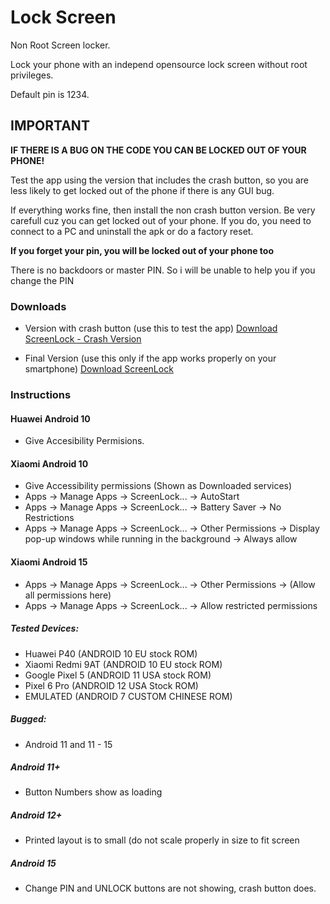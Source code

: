 # Lock Screen
Non Root Screen locker.  
  

Lock your phone with an independ opensource lock screen without root privileges.  
  

Default pin is 1234. 
  

## IMPORTANT  
**IF THERE IS A BUG ON THE CODE YOU CAN BE LOCKED OUT OF YOUR PHONE!** 

Test the app using the version that includes the crash button, so you are less likely to get locked out of the phone if there is any GUI bug.  
  
If everything works fine, then install the non crash button version. Be very carefull cuz you can get locked out of your phone. If you do, you need to connect to a PC and uninstall the apk or do a factory reset.
  
**If you forget your pin, you will be locked out of your phone too**  
  
There is no backdoors or master PIN. So i will be unable to help you if you change the PIN

### Downloads
- Version with crash button (use this to test the app)
[Download ScreenLock - Crash Version](https://github.com/StringManolo/LockScreen/raw/refs/heads/main/app/build/output/ScreenLockCrashVersion.apk) 

- Final Version (use this only if the app works properly on your smartphone)
[Download ScreenLock](https://github.com/StringManolo/LockScreen/raw/refs/heads/main/app/build/output/ScreenLock.apk)
### Instructions

#### Huawei Android 10
- Give Accesibility Permisions.

#### Xiaomi Android 10
- Give Accessibility permissions (Shown as Downloaded services)
- Apps -> Manage Apps -> ScreenLock... -> AutoStart
- Apps -> Manage Apps -> ScreenLock... -> Battery Saver -> No Restrictions
- Apps -> Manage Apps -> ScreenLock... -> Other Permissions -> Display pop-up windows while running in the background -> Always allow

#### Xiaomi Android 15
- Apps -> Manage Apps -> ScreenLock... -> Other Permissions -> (Allow all permissions here)
- Apps -> Manage Apps -> ScreenLock... -> Allow restricted permissions

##### Tested Devices:
- Huawei P40 (ANDROID 10 EU stock ROM) 
- Xiaomi Redmi 9AT (ANDROID 10 EU stock ROM) 
- Google Pixel 5 (ANDROID 11 USA stock ROM)
- Pixel 6 Pro (ANDROID 12 USA Stock ROM)
- EMULATED (ANDROID 7 CUSTOM CHINESE ROM) 

##### Bugged:
- Android 11 and 11 - 15
##### Android 11+
- Button Numbers show as loading

##### Android 12+
- Printed layout is to small (do not scale properly in size to fit screen

##### Android 15
- Change PIN and UNLOCK buttons are not showing, crash button does.


